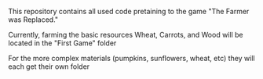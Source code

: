 This repository contains all used code pretaining to the game "The Farmer was Replaced."

Currently, farming the basic resources Wheat, Carrots, and Wood will be located in the "First Game" folder

For the more complex materials (pumpkins, sunflowers, wheat, etc) they will each get their own folder

